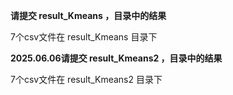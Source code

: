 **请提交 result_Kmeans ，目录中的结果**

7个csv文件在 result_Kmeans 目录下

**2025.06.06请提交 result_Kmeans2 ，目录中的结果**

7个csv文件在 result_Kmeans2 目录下
